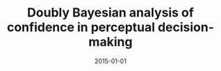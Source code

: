 ---
title: "Doubly Bayesian analysis of confidence in perceptual decision-making"
collection: publications
category: other
permalink: /publication/2015-01-01-doubly-bayesian
excerpt: 'This paper presents a Bayesian analysis of confidence in perceptual decision-making.'
date: 2015-01-01
venue: 'PLoS Computational Biology'
citation: 'Aitchison L, Bang D, Bahrami B, Latham PE. (2015). &quot;Doubly Bayesian analysis of confidence in perceptual decision-making.&quot; <i>PLoS Computational Biology</i>.'
--- 